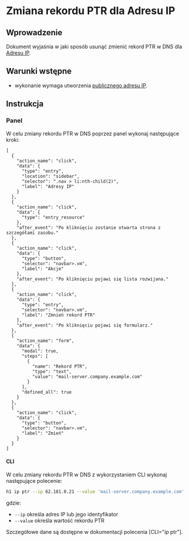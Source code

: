 # Zmiana rekordu PTR dla Adresu IP

## Wprowadzenie

Dokument wyjaśnia w jaki sposób usunąć zmienić rekord PTR w DNS dla [Adresu IP](/resource/networking/ip-address.md).

## Warunki wstępne

* wykonanie wymaga utworzenia [publicznego adresu IP](./creating.md).

## Instrukcja

### Panel

W celu zmiany rekordu PTR w DNS poprzez panel wykonaj następujące kroki:
 
```guide
[
  {
    "action_name": "click",
    "data": {
      "type": "entry",
      "location": "sidebar",
      "selector": ".nav > li:nth-child(2)",
      "label": "Adresy IP"
    }
  },
  {
    "action_name": "click",
    "data": {
      "type": "entry_resource"
    },
    "after_event": "Po kliknięciu zostanie otwarta strona z szczegółami zasobu."
  },
  {
    "action_name": "click",
    "data": {
      "type": "button",
      "selector": "navbar>.vm",
      "label": "Akcje"
    },
    "after_event": "Po kliknięciu pojawi się lista rozwijana."
  },
  {
    "action_name": "click",
    "data": {
      "type": "entry",
      "selector": "navbar>.vm",
      "label": "Zmnień rekord PTR"
    },
    "after_event": "Po kliknięciu pojawi się formularz."
  },
  {
    "action_name": "form",
    "data": {
      "modal": true,
      "steps": [
        {
          "name": "Rekord PTR",
          "type": "text",
          "value": "mail-server.company.example.com"
        }
      ],
      "defined_all": true
    }
  },
  {
    "action_name": "click",
    "data": {
      "type": "button",
      "selector": "navbar>.vm",
      "label": "Zmień"
    }
  }
]
```

#### CLI

W celu zmiany rekordu PTR w DNS z wykorzystaniem CLI wykonaj następujące polecenie:

```bash
h1 ip ptr --ip 62.181.8.21 --value 'mail-server.company.example.com'
```

gdzie:

 * ```--ip``` określa adres IP lub jego identyfikator
 * ```--value``` określa wartość rekordu PTR

Szczegółowe dane są dostępne w dokumentacji polecenia [CLI="ip ptr"].
